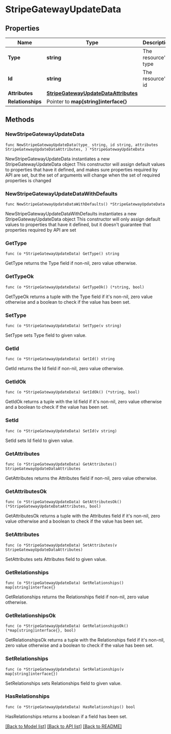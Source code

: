# StripeGatewayUpdateData

## Properties

Name | Type | Description | Notes
------------ | ------------- | ------------- | -------------
**Type** | **string** | The resource&#39;s type | 
**Id** | **string** | The resource&#39;s id | 
**Attributes** | [**StripeGatewayUpdateDataAttributes**](StripeGatewayUpdateDataAttributes.md) |  | 
**Relationships** | Pointer to **map[string]interface{}** |  | [optional] 

## Methods

### NewStripeGatewayUpdateData

`func NewStripeGatewayUpdateData(type_ string, id string, attributes StripeGatewayUpdateDataAttributes, ) *StripeGatewayUpdateData`

NewStripeGatewayUpdateData instantiates a new StripeGatewayUpdateData object
This constructor will assign default values to properties that have it defined,
and makes sure properties required by API are set, but the set of arguments
will change when the set of required properties is changed

### NewStripeGatewayUpdateDataWithDefaults

`func NewStripeGatewayUpdateDataWithDefaults() *StripeGatewayUpdateData`

NewStripeGatewayUpdateDataWithDefaults instantiates a new StripeGatewayUpdateData object
This constructor will only assign default values to properties that have it defined,
but it doesn't guarantee that properties required by API are set

### GetType

`func (o *StripeGatewayUpdateData) GetType() string`

GetType returns the Type field if non-nil, zero value otherwise.

### GetTypeOk

`func (o *StripeGatewayUpdateData) GetTypeOk() (*string, bool)`

GetTypeOk returns a tuple with the Type field if it's non-nil, zero value otherwise
and a boolean to check if the value has been set.

### SetType

`func (o *StripeGatewayUpdateData) SetType(v string)`

SetType sets Type field to given value.


### GetId

`func (o *StripeGatewayUpdateData) GetId() string`

GetId returns the Id field if non-nil, zero value otherwise.

### GetIdOk

`func (o *StripeGatewayUpdateData) GetIdOk() (*string, bool)`

GetIdOk returns a tuple with the Id field if it's non-nil, zero value otherwise
and a boolean to check if the value has been set.

### SetId

`func (o *StripeGatewayUpdateData) SetId(v string)`

SetId sets Id field to given value.


### GetAttributes

`func (o *StripeGatewayUpdateData) GetAttributes() StripeGatewayUpdateDataAttributes`

GetAttributes returns the Attributes field if non-nil, zero value otherwise.

### GetAttributesOk

`func (o *StripeGatewayUpdateData) GetAttributesOk() (*StripeGatewayUpdateDataAttributes, bool)`

GetAttributesOk returns a tuple with the Attributes field if it's non-nil, zero value otherwise
and a boolean to check if the value has been set.

### SetAttributes

`func (o *StripeGatewayUpdateData) SetAttributes(v StripeGatewayUpdateDataAttributes)`

SetAttributes sets Attributes field to given value.


### GetRelationships

`func (o *StripeGatewayUpdateData) GetRelationships() map[string]interface{}`

GetRelationships returns the Relationships field if non-nil, zero value otherwise.

### GetRelationshipsOk

`func (o *StripeGatewayUpdateData) GetRelationshipsOk() (*map[string]interface{}, bool)`

GetRelationshipsOk returns a tuple with the Relationships field if it's non-nil, zero value otherwise
and a boolean to check if the value has been set.

### SetRelationships

`func (o *StripeGatewayUpdateData) SetRelationships(v map[string]interface{})`

SetRelationships sets Relationships field to given value.

### HasRelationships

`func (o *StripeGatewayUpdateData) HasRelationships() bool`

HasRelationships returns a boolean if a field has been set.


[[Back to Model list]](../README.md#documentation-for-models) [[Back to API list]](../README.md#documentation-for-api-endpoints) [[Back to README]](../README.md)


